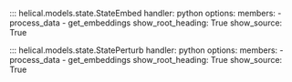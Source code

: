 ::: helical.models.state.StateEmbed
    handler: python
    options:
      members:
        - process_data
        - get_embeddings
      show_root_heading: True
      show_source: True

::: helical.models.state.StatePerturb
    handler: python
    options:
      members:
        - process_data
        - get_embeddings
      show_root_heading: True
      show_source: True